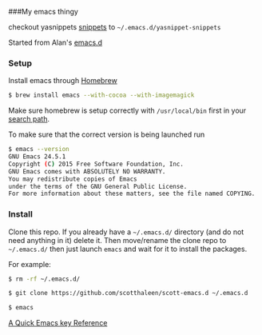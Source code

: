###My emacs thingy


checkout yasnippets [snippets](https://github.com/AndreaCrotti/yasnippet-snippets/tree/master) 
to `~/.emacs.d/yasnippet-snippets`


Started from Alan's [emacs.d](https://github.com/alandipert/alan-emacs.d)



### Setup

Install emacs through [Homebrew](http://brew.sh)

```sh
$ brew install emacs --with-cocoa --with-imagemagick
```

Make sure homebrew is setup correctly with `/usr/local/bin` first in your [search path](http://stackoverflow.com/questions/10343834/homebrew-wants-me-to-amend-my-path-no-clue-how).


To make sure that the correct version is being launched run 

```sh
$ emacs --version
GNU Emacs 24.5.1
Copyright (C) 2015 Free Software Foundation, Inc.
GNU Emacs comes with ABSOLUTELY NO WARRANTY.
You may redistribute copies of Emacs
under the terms of the GNU General Public License.
For more information about these matters, see the file named COPYING.
```

### Install

Clone this repo. If you already have a `~/.emacs.d/` directory (and do not need anything in it) delete it.  Then move/rename the clone repo to `~/.emacs.d/` then just launch `emacs` and wait for it to install the packages.

For example:

```sh
$ rm -rf ~/.emacs.d/

$ git clone https://github.com/scotthaleen/scott-emacs.d ~/.emacs.d 

$ emacs 
```


[A Quick Emacs key Reference](EMACS-QUICK-REFERENCE.md)


